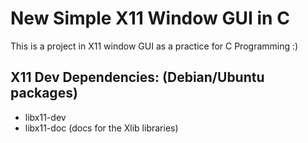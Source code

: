 # New Simple X11 Window GUI in C 

This is a project in X11 window GUI as a practice for C Programming :)

## X11 Dev Dependencies: (Debian/Ubuntu packages)

- libx11-dev
- libx11-doc (docs for the Xlib libraries)
